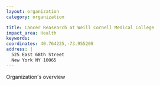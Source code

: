 ```yaml
---
layout: organization
category: organization

title: Cancer Reasearch at Weill Cornell Medical College
impact_area: Health
keywords: 
coordinates: 40.764225,-73.955208
address: |
  525 East 68th Street
  New York NY 10065
---
```

Organization's overview
